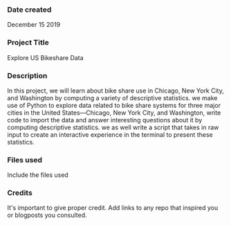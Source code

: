 ### Date created

December 15 2019

### Project Title

Explore US Bikeshare Data

### Description

In this project, we will learn about bike share use in Chicago, New York City, and Washington by computing a variety of descriptive statistics.
we make use of Python to explore data related to bike share systems for three major cities in the United States—Chicago, New York City, and Washington, write code to import the data and answer interesting questions about it by computing descriptive statistics. we as well write a script that takes in raw input to create an interactive experience in the terminal to present these statistics.

### Files used
Include the files used

### Credits
It's important to give proper credit. Add links to any repo that inspired you or blogposts you consulted.

